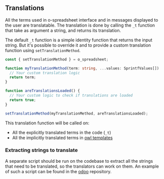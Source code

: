 ## Translations

All the terms used in o-spreadsheet interface and in messages displayed to the user are translatable.
The translation is done by calling the `_t` function that take as argument a string, and returns its translation.

The default `_t` function is a simple identity function that returns the input string.
But it's possible to override it and to provide a custom translation function using `setTranslationMethod`.

```typescript
const { setTranslationMethod } = o_spreadsheet;

function myTranslationMethod(term: string, ...values: SprintfValues[]) {
  // Your custom translation logic
  return term;
}

function areTranslationsLoaded() {
  // Your custom logic to check if translations are loaded
  return true;
}

setTranslationMethod(myTranslationMethod, areTranslationsLoaded);
```

This translation function will be called on:

- All the explicitly translated terms in the code (`_t`)
- All the implicitly translated terms in [owl templates](https://github.com/odoo/owl/blob/master/doc/reference/translations.md)

### Extracting strings to translate

A separate script should be run on the codebase to extract all the strings that need to be translated, so the translators can work on them. An example of such a script can be found in the
[odoo](https://github.com/odoo/odoo/blob/master/odoo/tools/translate.py) repository.
